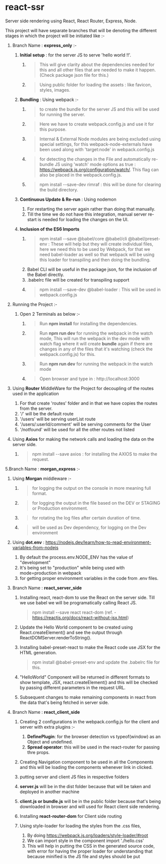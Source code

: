 # react-ssr
Server side rendering using React, React  Router, Express, Node. 

This project will have separate branches that will be denoting the different stages in which the project will be initiated like :-

1. Branch Name : **express_only** :- 

   1. **Initial setup** : for the server JS to serve 'hello world !!'. 
      1. > This will give clarity about the dependencies needed for this and all other files that are needed to make it happen. (Check package json file for this.)
      2. > Using public folder for loading the assets : like favicon, styles, images. 
   
   2. **Bundling** : Using webpack :-
      1. > to create the bundle for the server JS and this will be used for running the server. 
      2. > Here we have to create webpack.config.js and use it for this purpose.
      3. > Internal & External Node modules are being excluded using special settings, for this webpack-node-externals have been used along with 'target:node' in webpack.config.js
      4. > for detecting the changes in the File and automatically re-bundle JS using 'watch' mode options as true : https://webpack.js.org/configuration/watch/. This flag can also be placed in the webpack.config.js.
      5. > npm install --save-dev rimraf : this will be done for clearing the build directory.

   3. **Continuous Update & Re-run** : Using nodemon 
      1. For restarting the server again rather than doing that manually. 
      2. Till the time we do not have this integration, manual server re-start is needed for loading the changes on the UI.

   4. **Inclusion of the ES6 Imports**
      1. > npm install --save @babel/core @babel/cli @babel/preset-env : These will help but they will create individual files, here we need this to be used by Webpack, for that we need babel-loader as well so that webpack will be using this loader for transpiling and then doing the bundling.
      2. Babel CLI will be useful in the package json, for the inclusion of the Babel directly.
      3. .babelrc file will be created for transpiling support 
      4. > npm install --save-dev @babel-loader : This will be used in webpack.config.js 

2.  Running the Project :-

    1.  Open 2 Terminals as below :-
        1.  > Run **npm install** for installing the dependencies.
        2.  > Run **npm run dev** for running the webpack in the watch mode, This will run the webpack in the dev mode with watch flag where it will create **bundle** again if there are changes in any of the files that it's watching (check the webpack.config.js) for this. 
        3.  > Run **npm run dev** for running the webpack in the watch mode 
        4.  > Open browser and type in : http://localhost:3000

3. Using **Router** MiddleWare for the Project for decoupling of the routes used in the application
   1. For that create 'routes' folder and in that we have copies the routes from the server.
   2. '/' will be the default route
   3. '/users' will be serving userList route
   4. '/users/:userId/comment' will be serving comments for the User
   5. '/notfound' will be used for all the other routes not listed

4. Using **Axios** for making the network calls and loading the data on the server side.
   1. > npm install --save axios : for installing the AXIOS to make the request. 

5.Branch Name : **morgan_express** :- 

   1. Using **Morgan** middleware :-
      1. > for logging the output on the console in more meaning full format.
      2. > for logging the output in the file based on the DEV or STAGING or Production environment.
      3. > for rotating the log files after certain duration of time.
      4. > will be used as Dev dependency, for logging on the Dev environment

   2. Using **dot.env** : https://nodejs.dev/learn/how-to-read-environment-variables-from-nodejs
      1. By default the process.env.NODE_ENV has the value of "development"
      2. It's being set to "production" while being used with mode=production in webpack
      3. for getting proper environment variables in the code from .env files. 

6. Branch Name : **react_server_side**

   1. Installing react, react-dom to use the React on the server side. Till we use babel we will be programatically calling React JS.
      > npm install --save react react-dom
      (ref. - https://reactjs.org/docs/react-without-jsx.html)

   2. Update the Hello World component to be created using React.createElement() and see the output through ReactDOMServer.renderToString(). 

   3. Installing babel-preset-react to make the React code use JSX for the HTML generation.
      >npm install @babel-preset-env and update the .babelrc file for this.

   4. "HelloWorld" Component will be returned in different formats to show template, JSX, react.createElement() and this will be checked by passing different parameters in the request URL.

   5. Subsequent changes to make remaining components in react from the data that's being fetched in server side.

7. Branch Name : **react_client_side**

   1. Creating 2 configurations in the webpack.config.js for the client and server with extra plugins :-
      1. **DefinePlugin**: for the browser detection vs typeof(window) as an Object and undefined.
      2. **Spread operator**: this will be used in the react-router for passing thre props.
   2. Creating Navigation component to be used in all the Components and this will be loading the components whenever link in clicked.

   3. putting server and client JS files in respective folders 
   4. **server.js** will be in the dist folder because that will be taken and deployed in another machine
   5. **client.js or bundle.js** will be in the public folder because that's being downloaded in browser and will used for React client side rendering. 
   6. Installing **react-router-dom** for Client side routing
   
   7. Using style-loader for loading the styles from the .css files, 
      1. By doing https://webpack.js.org/loaders/style-loader/#root
      2. We can import style in the component import './hello.css'
      3. This will help in putting the CSS in the generated source code, with
         error for having the proper loader for understanding that because
         minified is the JS file and styles should be put <style> tag.
      4. 


   8. Launching of the browser as you deploy similar to what webpack does